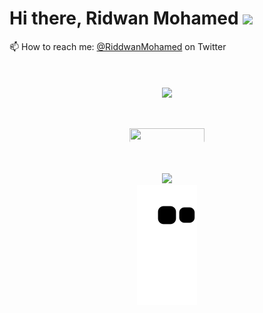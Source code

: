 <!-- # 📫 How to reach me: [@abokorhassa](https://twitter.com/abokorhassa) on Twitter  -->
<h1>Hi there, Ridwan Mohamed <img src="https://media.giphy.com/media/hvRJCLFzcasrR4ia7z/giphy.gif" width="25px"/></h1>
📫 How to reach me: <a href="https://twitter.com/RiddwanMohamed" >@RiddwanMohamed</a> on Twitter


<h1 align="center">
  <div align="center" style="margin: 40px 0">
      <a href="https://github.com/topdev0729/github-profile-views-counter">
          <img width="175px" src="https://komarev.com/ghpvc/?username=topdeveloper0729&color=DE002D">
      </a>
  </div>
  <div align="center" style="margin: 40px 0">
      <!-- Followers -->
      <a href="https://github.com/RidwanMohmet?tab=followers">
          <img width="120px" height="25px" style="border-radius: 3px" src="https://img.shields.io/github/followers/RidwanMohmet?style=flat-square">
      </a>
  </div>
</h1>

<div  align="center"> <img src="https://activity-graph.herokuapp.com/graph?username=RidwanMohmet&theme=xcode" /></div>
<div  align="center"> <img src="https://raw.githubusercontent.com/muhiqsimui/muhiqsimui/output/github-contribution-grid-snake.svg" /></div>
